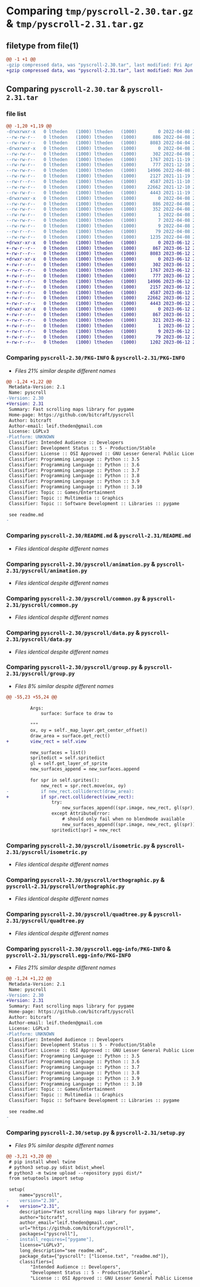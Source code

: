 # Comparing `tmp/pyscroll-2.30.tar.gz` & `tmp/pyscroll-2.31.tar.gz`

## filetype from file(1)

```diff
@@ -1 +1 @@
-gzip compressed data, was "pyscroll-2.30.tar", last modified: Fri Apr  8 21:44:48 2022, max compression
+gzip compressed data, was "pyscroll-2.31.tar", last modified: Mon Jun 12 21:31:35 2023, max compression
```

## Comparing `pyscroll-2.30.tar` & `pyscroll-2.31.tar`

### file list

```diff
@@ -1,20 +1,19 @@
-drwxrwxr-x   0 ltheden   (1000) ltheden   (1000)        0 2022-04-08 21:44:48.011279 pyscroll-2.30/
--rw-rw-r--   0 ltheden   (1000) ltheden   (1000)      886 2022-04-08 21:44:48.011279 pyscroll-2.30/PKG-INFO
--rw-rw-r--   0 ltheden   (1000) ltheden   (1000)     8083 2022-04-04 21:28:10.000000 pyscroll-2.30/README.md
-drwxrwxr-x   0 ltheden   (1000) ltheden   (1000)        0 2022-04-08 21:44:48.011279 pyscroll-2.30/pyscroll/
--rw-rw-r--   0 ltheden   (1000) ltheden   (1000)      302 2022-04-08 21:40:10.000000 pyscroll-2.30/pyscroll/__init__.py
--rw-rw-r--   0 ltheden   (1000) ltheden   (1000)     1767 2021-11-19 11:42:49.000000 pyscroll-2.30/pyscroll/animation.py
--rw-rw-r--   0 ltheden   (1000) ltheden   (1000)      777 2021-12-10 22:34:35.000000 pyscroll-2.30/pyscroll/common.py
--rw-rw-r--   0 ltheden   (1000) ltheden   (1000)    14906 2022-04-08 21:42:09.000000 pyscroll-2.30/pyscroll/data.py
--rw-rw-r--   0 ltheden   (1000) ltheden   (1000)     2127 2021-11-19 11:45:37.000000 pyscroll-2.30/pyscroll/group.py
--rw-r--r--   0 ltheden   (1000) ltheden   (1000)     4587 2021-11-10 15:41:45.000000 pyscroll-2.30/pyscroll/isometric.py
--rw-rw-r--   0 ltheden   (1000) ltheden   (1000)    22662 2021-12-10 20:34:19.000000 pyscroll-2.30/pyscroll/orthographic.py
--rw-rw-r--   0 ltheden   (1000) ltheden   (1000)     4443 2021-11-19 11:42:49.000000 pyscroll-2.30/pyscroll/quadtree.py
-drwxrwxr-x   0 ltheden   (1000) ltheden   (1000)        0 2022-04-08 21:44:48.011279 pyscroll-2.30/pyscroll.egg-info/
--rw-rw-r--   0 ltheden   (1000) ltheden   (1000)      886 2022-04-08 21:44:47.000000 pyscroll-2.30/pyscroll.egg-info/PKG-INFO
--rw-rw-r--   0 ltheden   (1000) ltheden   (1000)      352 2022-04-08 21:44:47.000000 pyscroll-2.30/pyscroll.egg-info/SOURCES.txt
--rw-rw-r--   0 ltheden   (1000) ltheden   (1000)        1 2022-04-08 21:44:47.000000 pyscroll-2.30/pyscroll.egg-info/dependency_links.txt
--rw-rw-r--   0 ltheden   (1000) ltheden   (1000)        7 2022-04-08 21:44:47.000000 pyscroll-2.30/pyscroll.egg-info/requires.txt
--rw-rw-r--   0 ltheden   (1000) ltheden   (1000)        9 2022-04-08 21:44:47.000000 pyscroll-2.30/pyscroll.egg-info/top_level.txt
--rw-r--r--   0 ltheden   (1000) ltheden   (1000)       79 2022-04-08 21:44:48.012279 pyscroll-2.30/setup.cfg
--rw-rw-r--   0 ltheden   (1000) ltheden   (1000)     1235 2022-04-08 21:40:10.000000 pyscroll-2.30/setup.py
+drwxr-xr-x   0 ltheden   (1000) ltheden   (1000)        0 2023-06-12 21:31:35.943925 pyscroll-2.31/
+-rw-r--r--   0 ltheden   (1000) ltheden   (1000)      867 2023-06-12 21:31:35.943925 pyscroll-2.31/PKG-INFO
+-rw-r--r--   0 ltheden   (1000) ltheden   (1000)     8083 2023-06-12 20:17:50.000000 pyscroll-2.31/README.md
+drwxr-xr-x   0 ltheden   (1000) ltheden   (1000)        0 2023-06-12 21:31:35.943925 pyscroll-2.31/pyscroll/
+-rw-r--r--   0 ltheden   (1000) ltheden   (1000)      302 2023-06-12 20:17:50.000000 pyscroll-2.31/pyscroll/__init__.py
+-rw-r--r--   0 ltheden   (1000) ltheden   (1000)     1767 2023-06-12 20:17:50.000000 pyscroll-2.31/pyscroll/animation.py
+-rw-r--r--   0 ltheden   (1000) ltheden   (1000)      777 2023-06-12 20:17:50.000000 pyscroll-2.31/pyscroll/common.py
+-rw-r--r--   0 ltheden   (1000) ltheden   (1000)    14906 2023-06-12 20:17:50.000000 pyscroll-2.31/pyscroll/data.py
+-rw-r--r--   0 ltheden   (1000) ltheden   (1000)     2157 2023-06-12 20:17:50.000000 pyscroll-2.31/pyscroll/group.py
+-rw-r--r--   0 ltheden   (1000) ltheden   (1000)     4587 2023-06-12 20:17:50.000000 pyscroll-2.31/pyscroll/isometric.py
+-rw-r--r--   0 ltheden   (1000) ltheden   (1000)    22662 2023-06-12 20:17:50.000000 pyscroll-2.31/pyscroll/orthographic.py
+-rw-r--r--   0 ltheden   (1000) ltheden   (1000)     4443 2023-06-12 20:17:50.000000 pyscroll-2.31/pyscroll/quadtree.py
+drwxr-xr-x   0 ltheden   (1000) ltheden   (1000)        0 2023-06-12 21:31:35.943925 pyscroll-2.31/pyscroll.egg-info/
+-rw-r--r--   0 ltheden   (1000) ltheden   (1000)      867 2023-06-12 21:31:35.000000 pyscroll-2.31/pyscroll.egg-info/PKG-INFO
+-rw-r--r--   0 ltheden   (1000) ltheden   (1000)      321 2023-06-12 21:31:35.000000 pyscroll-2.31/pyscroll.egg-info/SOURCES.txt
+-rw-r--r--   0 ltheden   (1000) ltheden   (1000)        1 2023-06-12 21:31:35.000000 pyscroll-2.31/pyscroll.egg-info/dependency_links.txt
+-rw-r--r--   0 ltheden   (1000) ltheden   (1000)        9 2023-06-12 21:31:35.000000 pyscroll-2.31/pyscroll.egg-info/top_level.txt
+-rw-r--r--   0 ltheden   (1000) ltheden   (1000)       79 2023-06-12 21:31:35.943925 pyscroll-2.31/setup.cfg
+-rw-r--r--   0 ltheden   (1000) ltheden   (1000)     1202 2023-06-12 21:30:50.000000 pyscroll-2.31/setup.py
```

### Comparing `pyscroll-2.30/PKG-INFO` & `pyscroll-2.31/PKG-INFO`

 * *Files 21% similar despite different names*

```diff
@@ -1,24 +1,22 @@
 Metadata-Version: 2.1
 Name: pyscroll
-Version: 2.30
+Version: 2.31
 Summary: Fast scrolling maps library for pygame
 Home-page: https://github.com/bitcraft/pyscroll
 Author: bitcraft
 Author-email: leif.theden@gmail.com
 License: LGPLv3
-Platform: UNKNOWN
 Classifier: Intended Audience :: Developers
 Classifier: Development Status :: 5 - Production/Stable
 Classifier: License :: OSI Approved :: GNU Lesser General Public License v3 (LGPLv3)
 Classifier: Programming Language :: Python :: 3.5
 Classifier: Programming Language :: Python :: 3.6
 Classifier: Programming Language :: Python :: 3.7
 Classifier: Programming Language :: Python :: 3.8
 Classifier: Programming Language :: Python :: 3.9
 Classifier: Programming Language :: Python :: 3.10
 Classifier: Topic :: Games/Entertainment
 Classifier: Topic :: Multimedia :: Graphics
 Classifier: Topic :: Software Development :: Libraries :: pygame
 
 see readme.md
-
```

### Comparing `pyscroll-2.30/README.md` & `pyscroll-2.31/README.md`

 * *Files identical despite different names*

### Comparing `pyscroll-2.30/pyscroll/animation.py` & `pyscroll-2.31/pyscroll/animation.py`

 * *Files identical despite different names*

### Comparing `pyscroll-2.30/pyscroll/common.py` & `pyscroll-2.31/pyscroll/common.py`

 * *Files identical despite different names*

### Comparing `pyscroll-2.30/pyscroll/data.py` & `pyscroll-2.31/pyscroll/data.py`

 * *Files identical despite different names*

### Comparing `pyscroll-2.30/pyscroll/group.py` & `pyscroll-2.31/pyscroll/group.py`

 * *Files 8% similar despite different names*

```diff
@@ -55,23 +55,24 @@
 
         Args:
             surface: Surface to draw to
 
         """
         ox, oy = self._map_layer.get_center_offset()
         draw_area = surface.get_rect()
+        view_rect = self.view
 
         new_surfaces = list()
         spritedict = self.spritedict
         gl = self.get_layer_of_sprite
         new_surfaces_append = new_surfaces.append
 
         for spr in self.sprites():
             new_rect = spr.rect.move(ox, oy)
-            if new_rect.colliderect(draw_area):
+            if spr.rect.colliderect(view_rect):
                 try:
                     new_surfaces_append((spr.image, new_rect, gl(spr), spr.blendmode))
                 except AttributeError:
                     # should only fail when no blendmode available
                     new_surfaces_append((spr.image, new_rect, gl(spr)))
                 spritedict[spr] = new_rect
```

### Comparing `pyscroll-2.30/pyscroll/isometric.py` & `pyscroll-2.31/pyscroll/isometric.py`

 * *Files identical despite different names*

### Comparing `pyscroll-2.30/pyscroll/orthographic.py` & `pyscroll-2.31/pyscroll/orthographic.py`

 * *Files identical despite different names*

### Comparing `pyscroll-2.30/pyscroll/quadtree.py` & `pyscroll-2.31/pyscroll/quadtree.py`

 * *Files identical despite different names*

### Comparing `pyscroll-2.30/pyscroll.egg-info/PKG-INFO` & `pyscroll-2.31/pyscroll.egg-info/PKG-INFO`

 * *Files 21% similar despite different names*

```diff
@@ -1,24 +1,22 @@
 Metadata-Version: 2.1
 Name: pyscroll
-Version: 2.30
+Version: 2.31
 Summary: Fast scrolling maps library for pygame
 Home-page: https://github.com/bitcraft/pyscroll
 Author: bitcraft
 Author-email: leif.theden@gmail.com
 License: LGPLv3
-Platform: UNKNOWN
 Classifier: Intended Audience :: Developers
 Classifier: Development Status :: 5 - Production/Stable
 Classifier: License :: OSI Approved :: GNU Lesser General Public License v3 (LGPLv3)
 Classifier: Programming Language :: Python :: 3.5
 Classifier: Programming Language :: Python :: 3.6
 Classifier: Programming Language :: Python :: 3.7
 Classifier: Programming Language :: Python :: 3.8
 Classifier: Programming Language :: Python :: 3.9
 Classifier: Programming Language :: Python :: 3.10
 Classifier: Topic :: Games/Entertainment
 Classifier: Topic :: Multimedia :: Graphics
 Classifier: Topic :: Software Development :: Libraries :: pygame
 
 see readme.md
-
```

### Comparing `pyscroll-2.30/setup.py` & `pyscroll-2.31/setup.py`

 * *Files 9% similar despite different names*

```diff
@@ -3,21 +3,20 @@
 # pip install wheel twine
 # python3 setup.py sdist bdist_wheel
 # python3 -m twine upload --repository pypi dist/*
 from setuptools import setup
 
 setup(
     name="pyscroll",
-    version="2.30",
+    version="2.31",
     description="Fast scrolling maps library for pygame",
     author="bitcraft",
     author_email="leif.theden@gmail.com",
     url="https://github.com/bitcraft/pyscroll",
     packages=["pyscroll"],
-    install_requires=["pygame"],
     license="LGPLv3",
     long_description="see readme.md",
     package_data={"pyscroll": ["license.txt", "readme.md"]},
     classifiers=[
         "Intended Audience :: Developers",
         "Development Status :: 5 - Production/Stable",
         "License :: OSI Approved :: GNU Lesser General Public License v3 (LGPLv3)",
```

